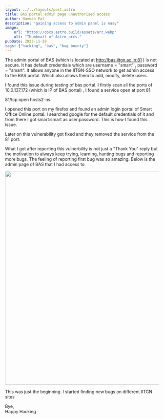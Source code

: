 ```yaml
---
layout: ../../layouts/post.astro
title: BAS portal admin page unauthorised access
author: Naveen Pal
description: "gaining access to admin panel is easy"
image:
    url: "https://docs.astro.build/assets/arc.webp"
    alt: "Thumbnail of Astro arcs."
pubDate: 2023-11-28
tags: ["hacking", "bas", "bug bounty"]
---
```


<!-- I have hacked the admin page of BAS portal
here are some information -->

The admin portal of BAS (which is located at http://bas.iitgn.ac.in:81 ) is not secure. It has default credentials which are username = "smart" , password = "smart". It allows anyone in the IITGN-SSO network to get admin access to the BAS portal. Which also allows them to add, modify, delete users.

I found this issue during testing of bas portal. I firstly scan all the ports of 10.0.137.172 (which is IP of BAS portal) , I found a service open at port 81

81/tcp   open  hosts2-ns

I opened this port on my firefox and found an admin login portal of Smart Office Online portal. I searched google for the default credentials of it and from there I got smart:smart as user:password. This is how I found this issue.

Later on this vulnerability got fixed and they removed the service from the 81 port.

What I got after reporting this vulnerbility is not just a "Thank You" reply but the motivation to always keep trying, learning, hunting bugs and reporting more bugs. The feeling of reporting first bug was so amazing.
Below is the admin page of BAS that I had access to.

<img src="/post/bas-admin-page.png" width="700"/>

This was just the beginning. I started finding new bugs on different IITGN sites

Bye,<br>
Happy Hacking